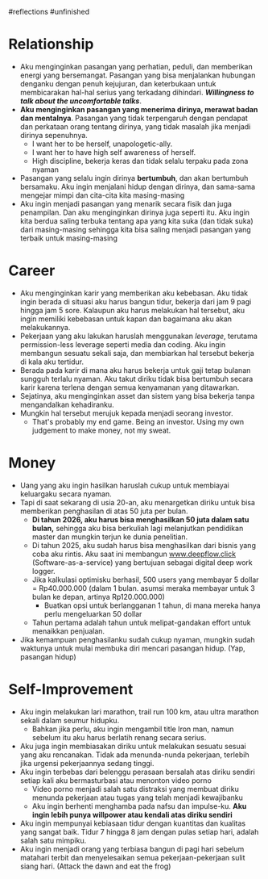 #reflections #unfinished 
# Relationship
- Aku menginginkan pasangan yang perhatian, peduli, dan memberikan energi yang bersemangat. Pasangan yang bisa menjalankan hubungan denganku dengan penuh kejujuran, dan keterbukaan untuk membicarakan hal-hal serius yang terkadang dihindari. ***Willingness to talk about the uncomfortable talks***. 
- **Aku menginginkan pasangan yang menerima dirinya, merawat badan dan mentalnya**. Pasangan yang tidak terpengaruh dengan pendapat dan perkataan orang tentang dirinya, yang tidak masalah jika menjadi dirinya sepenuhnya.
	- I want her to be herself, unapologetic-ally.
	- I want her to have high self awareness of herself.
	- High discipline, bekerja keras dan tidak selalu terpaku pada zona nyaman
- Pasangan yang selalu ingin dirinya **bertumbuh**, dan akan bertumbuh bersamaku. Aku ingin menjalani hidup dengan dirinya, dan sama-sama mengejar mimpi dan cita-cita kita masing-masing
- Aku ingin menjadi pasangan yang menarik secara fisik dan juga penampilan. Dan aku menginginkan dirinya juga seperti itu. Aku ingin kita berdua saling terbuka tentang apa yang kita suka (dan tidak suka) dari masing-masing sehingga kita bisa saling menjadi pasangan yang terbaik untuk masing-masing
# Career
- Aku menginginkan karir yang memberikan aku kebebasan. Aku tidak ingin berada di situasi aku harus bangun tidur, bekerja dari jam 9 pagi hingga jam 5 sore. Kalaupun aku harus melakukan hal tersebut, aku ingin memiliki kebebasan untuk kapan dan bagaimana aku akan melakukannya.
- Pekerjaan yang aku lakukan haruslah menggunakan *leverage*, terutama permission-less leverage seperti media dan coding. Aku ingin membangun sesuatu sekali saja, dan membiarkan hal tersebut bekerja di kala aku tertidur. 
- Berada pada karir di mana aku harus bekerja untuk gaji tetap bulanan sungguh terlalu nyaman. Aku takut diriku tidak bisa bertumbuh secara karir karena terlena dengan semua kenyamanan yang ditawarkan. 
- Sejatinya, aku menginginkan asset dan sistem yang bisa bekerja tanpa mengandalkan kehadiranku.
- Mungkin hal tersebut merujuk kepada menjadi seorang investor.
	- That's probably my end game. Being an investor. Using my own judgement to make money, not my sweat.
# Money
- Uang yang aku ingin hasilkan haruslah cukup untuk membiayai keluargaku secara nyaman. 
- Tapi di saat sekarang di usia 20-an, aku menargetkan diriku untuk bisa memberikan penghasilan di atas 50 juta per bulan.
	- **Di tahun 2026, aku harus bisa menghasilkan 50 juta dalam satu bulan,** sehingga aku bisa berkuliah lagi melanjutkan pendidikan master dan mungkin terjun ke dunia penelitian.
	- Di tahun 2025, aku sudah harus bisa menghasilkan dari bisnis yang coba aku rintis. Aku saat ini membangun www.deepflow.click (Software-as-a-service) yang bertujuan sebagai digital deep work logger.
	- Jika kalkulasi optimisku berhasil, 500 users yang membayar 5 dollar = Rp40.000.000 (dalam 1 bulan. asumsi meraka membayar untuk 3 bulan ke depan, artinya Rp120.000.000)
		- Buatkan opsi untuk berlangganan 1 tahun, di mana mereka hanya perlu mengeluarkan 50 dollar
	- Tahun pertama adalah tahun untuk melipat-gandakan effort untuk menaikkan penjualan.
- Jika kemampuan penghasilanku sudah cukup nyaman, mungkin sudah waktunya untuk mulai membuka diri mencari pasangan hidup. (Yap, pasangan hidup)
# Self-Improvement
- Aku ingin melakukan lari marathon, trail run 100 km, atau ultra marathon sekali dalam seumur hidupku.
	- Bahkan jika perlu, aku ingin mengambil title Iron man, namun sebelum itu aku harus berlatih renang secara serius.
- Aku juga ingin membiasakan diriku untuk melakukan sesuatu sesuai yang aku rencanakan. Tidak ada menunda-nunda pekerjaan, terlebih jika urgensi pekerjaannya sedang tinggi.
- Aku ingin terbebas dari belenggu perasaan bersalah atas diriku sendiri setiap kali aku bermasturbasi atau menonton video porno
	- Video porno menjadi salah satu distraksi yang membuat diriku menunda pekerjaan atau tugas yang telah menjadi kewajibanku
	- Aku ingin berhenti menghamba pada nafsu dan impulse-ku. **Aku ingin lebih punya willpower atau kendali atas diriku sendiri**
- Aku ingin mempunyai kebiasaan tidur dengan kuantitas dan kualitas yang sangat baik. Tidur 7 hingga 8 jam dengan pulas setiap hari, adalah salah satu mimpiku.
- Aku ingin menjadi orang yang terbiasa bangun di pagi hari sebelum matahari terbit dan menyelesaikan semua pekerjaan-pekerjaan sulit siang hari. (Attack the dawn and eat the frog)